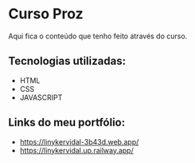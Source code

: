 # Curso Proz
Aqui fica o conteúdo que tenho feito através do curso.

## Tecnologias utilizadas:
* HTML
* CSS
* JAVASCRIPT

## Links do meu portfólio:
* https://linykervidal-3b43d.web.app/
* https://linykervidal.up.railway.app/
